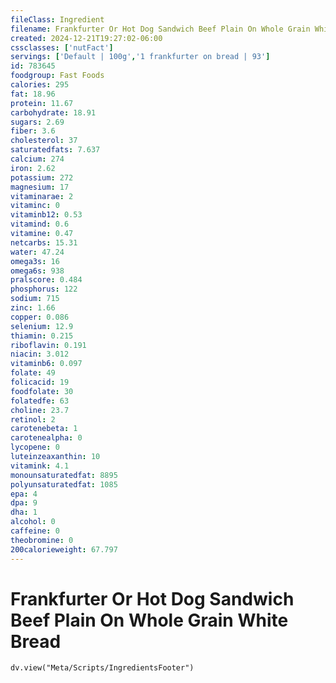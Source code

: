 ```yaml
---
fileClass: Ingredient
filename: Frankfurter Or Hot Dog Sandwich Beef Plain On Whole Grain White Bread
created: 2024-12-21T19:27:02-06:00
cssclasses: ['nutFact']
servings: ['Default | 100g','1 frankfurter on bread | 93']
id: 783645
foodgroup: Fast Foods
calories: 295
fat: 18.96
protein: 11.67
carbohydrate: 18.91
sugars: 2.69
fiber: 3.6
cholesterol: 37
saturatedfats: 7.637
calcium: 274
iron: 2.62
potassium: 272
magnesium: 17
vitaminarae: 2
vitaminc: 0
vitaminb12: 0.53
vitamind: 0.6
vitamine: 0.47
netcarbs: 15.31
water: 47.24
omega3s: 16
omega6s: 938
pralscore: 0.484
phosphorus: 122
sodium: 715
zinc: 1.66
copper: 0.086
selenium: 12.9
thiamin: 0.215
riboflavin: 0.191
niacin: 3.012
vitaminb6: 0.097
folate: 49
folicacid: 19
foodfolate: 30
folatedfe: 63
choline: 23.7
retinol: 2
carotenebeta: 1
carotenealpha: 0
lycopene: 0
luteinzeaxanthin: 10
vitamink: 4.1
monounsaturatedfat: 8895
polyunsaturatedfat: 1085
epa: 4
dpa: 9
dha: 1
alcohol: 0
caffeine: 0
theobromine: 0
200calorieweight: 67.797
---
```


# Frankfurter Or Hot Dog Sandwich Beef Plain On Whole Grain White Bread

```dataviewjs
dv.view("Meta/Scripts/IngredientsFooter")
```